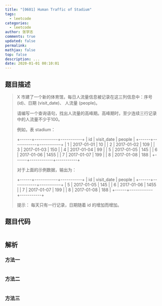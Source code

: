 ```yaml
---
title: "[0601] Human Traffic of Stadium"
tags:
  - leetcode
categories:
  - leetcode
author: 张学志
comments: true
updated: false
permalink:
mathjax: false
top: false
description: ...
date: 2020-01-01 00:10:01
---
```


## 题目描述

> X 市建了一个新的体育馆，每日人流量信息被记录在这三列信息中：序号 (id)、日期 (visit_date)、 人流量 (people)。 
> 
> 请编写一个查询语句，找出人流量的高峰期。高峰期时，至少连续三行记录中的人流量不少于100。 
> 
> 例如，表 stadium： 
> 
> +------+------------+-----------+
> | id   | visit_date | people    |
> +------+------------+-----------+
> | 1    | 2017-01-01 | 10        |
> | 2    | 2017-01-02 | 109       |
> | 3    | 2017-01-03 | 150       |
> | 4    | 2017-01-04 | 99        |
> | 5    | 2017-01-05 | 145       |
> | 6    | 2017-01-06 | 1455      |
> | 7    | 2017-01-07 | 199       |
> | 8    | 2017-01-08 | 188       |
> +------+------------+-----------+
> 
> 
> 对于上面的示例数据，输出为： 
> 
> +------+------------+-----------+
> | id   | visit_date | people    |
> +------+------------+-----------+
> | 5    | 2017-01-05 | 145       |
> | 6    | 2017-01-06 | 1455      |
> | 7    | 2017-01-07 | 199       |
> | 8    | 2017-01-08 | 188       |
> +------+------------+-----------+
> 
> 
> 
> 
> 提示： 
> 每天只有一行记录，日期随着 id 的增加而增加。 
> 

## 题目代码

```cpp

```

## 解析

### 方法一

```cpp

```

### 方法二

```cpp

```

### 方法三

```cpp

```


